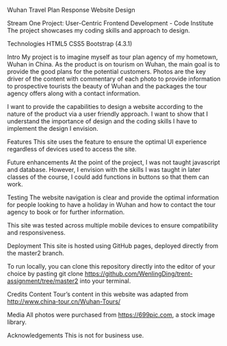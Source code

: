 Wuhan Travel Plan Response Website Design

Stream One Project: User-Centric Frontend Development - Code Institute
The project showcases my coding skills and approach to design.

Technologies
HTML5
CSS5
Bootstrap (4.3.1)

Intro
My project is to imagine myself as tour plan agency of my hometown, Wuhan in China.
As the product is on tourism on Wuhan, the main goal is to provide the good plans for the potential customers. Photos are the key driver of the content with commentary of each photo to provide information to prospective tourists the beauty of Wuhan and the packages the tour agency offers along with a contact information.

I want to provide the capabilities to design a website according to the nature of the product via a user friendly approach. I want to show that I understand the importance of design and the coding skills I have to implement the design I envision.

Features
This site uses the feature to ensure the optimal UI experience regardless of devices used to access the site.

Future enhancements 
At the point of the project, I was not taught javascript and database. However, I envision with the skills I was taught in later classes of the course, I could add functions in buttons so that them can work.
 
Testing
The website navigation is clear and provide the optimal information for people looking to have a holiday in Wuhan and how to contact the tour agency to book or for further information.

This site was tested across multiple mobile devices to ensure compatibility and responsiveness. 

Deployment
This site is hosted using GitHub pages, deployed directly from the master2 branch. 

To run locally, you can clone this repository directly into the editor of your choice by pasting git clone https://github.com/WenlingDing/trent-assignment/tree/master2 into your terminal. 

Credits
Content
Tour’s content in this website was adapted from http://www.china-tour.cn/Wuhan-Tours/

Media
All photos were purchased from https://699pic.com, a stock image library.

Acknowledgements
This is not for business use.

